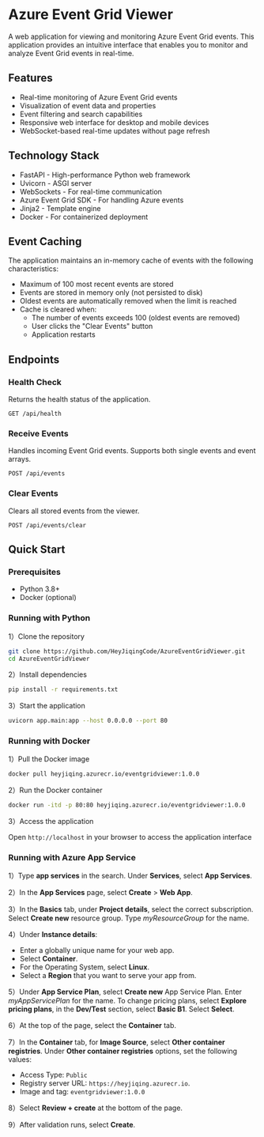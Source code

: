 # Azure Event Grid Viewer

A web application for viewing and monitoring Azure Event Grid events. This application provides an intuitive interface that enables you to monitor and analyze Event Grid events in real-time.

## Features

- Real-time monitoring of Azure Event Grid events
- Visualization of event data and properties
- Event filtering and search capabilities
- Responsive web interface for desktop and mobile devices
- WebSocket-based real-time updates without page refresh

## Technology Stack

- FastAPI - High-performance Python web framework
- Uvicorn - ASGI server
- WebSockets - For real-time communication
- Azure Event Grid SDK - For handling Azure events
- Jinja2 - Template engine
- Docker - For containerized deployment

## Event Caching

The application maintains an in-memory cache of events with the following characteristics:

- Maximum of 100 most recent events are stored
- Events are stored in memory only (not persisted to disk)
- Oldest events are automatically removed when the limit is reached
- Cache is cleared when:
  - The number of events exceeds 100 (oldest events are removed)
  - User clicks the "Clear Events" button
  - Application restarts

## Endpoints

### Health Check

Returns the health status of the application.

```http
GET /api/health
```

### Receive Events

Handles incoming Event Grid events. Supports both single events and event arrays.

```http
POST /api/events
```

### Clear Events

Clears all stored events from the viewer.

```http
POST /api/events/clear
```

## Quick Start

### Prerequisites

- Python 3.8+
- Docker (optional)

### Running with Python

1）Clone the repository
```bash
git clone https://github.com/HeyJiqingCode/AzureEventGridViewer.git
cd AzureEventGridViewer
```

2）Install dependencies
```bash
pip install -r requirements.txt
```

3）Start the application
```bash
uvicorn app.main:app --host 0.0.0.0 --port 80
```

### Running with Docker

1）Pull the Docker image
```bash
docker pull heyjiqing.azurecr.io/eventgridviewer:1.0.0
```

2）Run the Docker container
```bash
docker run -itd -p 80:80 heyjiqing.azurecr.io/eventgridviewer:1.0.0
```

3）Access the application

Open `http://localhost` in your browser to access the application interface

### Running with Azure App Service

1）Type **app services** in the search. Under **Services**, select **App Services**.

2）In the **App Services** page, select **Create** > **Web App**.

3）In the **Basics** tab, under **Project details**, select the correct subscription. Select **Create new** resource group. Type *myResourceGroup* for the name.

4）Under **Instance details**:

- Enter a globally unique name for your web app.
- Select **Container**.
- For the Operating System, select **Linux**.
- Select a **Region** that you want to serve your app from.

5）Under **App Service Plan**, select **Create new** App Service Plan. Enter *myAppServicePlan* for the name. To change pricing plans, select **Explore pricing plans**, in the **Dev/Test** section, select **Basic B1**. Select **Select**.

6）At the top of the page, select the **Container** tab.

7）In the **Container** tab, for **Image Source**, select **Other container registries**. Under **Other container registries** options, set the following values:

- Access Type: `Public`
- Registry server URL: `https://heyjiqing.azurecr.io`.
- Image and tag: `eventgridviewer:1.0.0`

8）Select **Review + create** at the bottom of the page.

9）After validation runs, select **Create**.